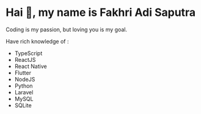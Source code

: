 # Hai 👋, my name is Fakhri Adi Saputra

Coding is my passion, but loving you is my goal.

Have rich knowledge of :
- TypeScript 
- ReactJS
- React Native
- Flutter
- NodeJS
- Python
- Laravel
- MySQL
- SQLite



